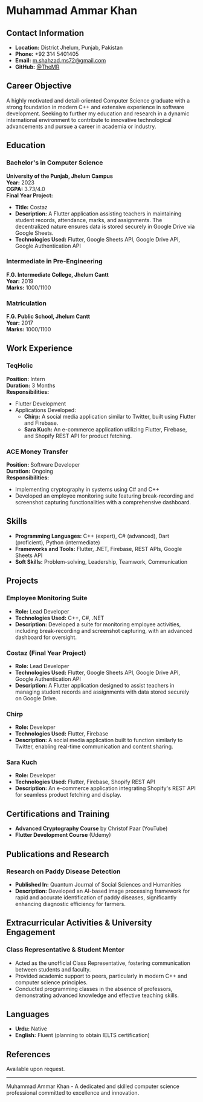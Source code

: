 # Muhammad Ammar Khan

## Contact Information
- **Location:** District Jhelum, Punjab, Pakistan
- **Phone:** +92 314 5401405
- **Email:** [m.shahzad.ms72@gmail.com](mailto:m.shahzad.ms72@gmail.com)
- **GitHub:** [@TheMR](https://github.com/TheMR-777)

## Career Objective

A highly motivated and detail-oriented Computer Science graduate with a strong foundation in modern C++ and extensive experience in software development. Seeking to further my education and research in a dynamic international environment to contribute to innovative technological advancements and pursue a career in academia or industry.

## Education

### Bachelor's in Computer Science
**University of the Punjab, Jhelum Campus**  
**Year:** 2023  
**CGPA:** 3.73/4.0  
**Final Year Project:**  
- **Title:** Costaz
- **Description:** A Flutter application assisting teachers in maintaining student records, attendance, marks, and assignments. The decentralized nature ensures data is stored securely in Google Drive via Google Sheets.
- **Technologies Used:** Flutter, Google Sheets API, Google Drive API, Google Authentication API

### Intermediate in Pre-Engineering
**F.G. Intermediate College, Jhelum Cantt**  
**Year:** 2019  
**Marks:** 1000/1100

### Matriculation
**F.G. Public School, Jhelum Cantt**  
**Year:** 2017  
**Marks:** 1000/1100  

## Work Experience

### TeqHolic
**Position:** Intern  
**Duration:** 3 Months  
**Responsibilities:**
- Flutter Development
- Applications Developed:
  - **Chirp:** A social media application similar to Twitter, built using Flutter and Firebase.
  - **Sara Kuch:** An e-commerce application utilizing Flutter, Firebase, and Shopify REST API for product fetching.

### ACE Money Transfer
**Position:** Software Developer  
**Duration:** Ongoing  
**Responsibilities:**
- Implementing cryptography in systems using C# and C++
- Developed an employee monitoring suite featuring break-recording and screenshot capturing functionalities with a comprehensive dashboard.

## Skills

- **Programming Languages:** C++ (expert), C# (advanced), Dart (proficient), Python (intermediate)
- **Frameworks and Tools:** Flutter, .NET, Firebase, REST APIs, Google Sheets API
- **Soft Skills:** Problem-solving, Leadership, Teamwork, Communication

## Projects

### Employee Monitoring Suite
- **Role:** Lead Developer
- **Technologies Used:** C++, C#, .NET
- **Description:** Developed a suite for monitoring employee activities, including break-recording and screenshot capturing, with an advanced dashboard for oversight.

### Costaz (Final Year Project)
- **Role:** Lead Developer
- **Technologies Used:** Flutter, Google Sheets API, Google Drive API, Google Authentication API
- **Description:** A Flutter application designed to assist teachers in managing student records and assignments with data stored securely on Google Drive.

### Chirp
- **Role:** Developer
- **Technologies Used:** Flutter, Firebase
- **Description:** A social media application built to function similarly to Twitter, enabling real-time communication and content sharing.

### Sara Kuch
- **Role:** Developer
- **Technologies Used:** Flutter, Firebase, Shopify REST API
- **Description:** An e-commerce application integrating Shopify's REST API for seamless product fetching and display.

## Certifications and Training

- **Advanced Cryptography Course** by Christof Paar (YouTube)
- **Flutter Development Course** (Udemy)

## Publications and Research

### Research on Paddy Disease Detection
- **Published In:** Quantum Journal of Social Sciences and Humanities
- **Description:** Developed an AI-based image processing framework for rapid and accurate identification of paddy diseases, significantly enhancing diagnostic efficiency for farmers.

## Extracurricular Activities & University Engagement

### Class Representative & Student Mentor
- Acted as the unofficial Class Representative, fostering communication between students and faculty.
- Provided academic support to peers, particularly in modern C++ and computer science principles.
- Conducted programming classes in the absence of professors, demonstrating advanced knowledge and effective teaching skills.

## Languages

- **Urdu:** Native
- **English:** Fluent (planning to obtain IELTS certification)

## References

Available upon request.

---

Muhammad Ammar Khan - A dedicated and skilled computer science professional committed to excellence and innovation.

